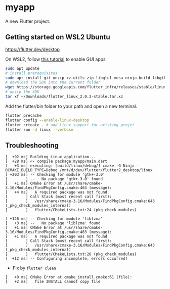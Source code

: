 # myapp

A new Flutter project.

## Getting started on WSL2 Ubuntu

https://flutter.dev/desktop

On WSL2, follow [this tutorial](https://medium.com/@japheth.yates/the-complete-wsl2-gui-setup-2582828f4577) to enable GUI apps 

```sh
sudo apt update
# install prerequisites
sudo apt install git unzip xz-utils zip libglu1-mesa ninja-build libgtk-3-dev build-essential
# download the SDK into the current folder
wget https://storage.googleapis.com/flutter_infra/releases/stable/linux/flutter_linux_2.0.3-stable.tar.xz
# unzip the SDK
tar xf ~/Downloads/flutter_linux_2.0.3-stable.tar.xz
```

Add the flutter/bin folder to your path and open a new terminal.

```sh
flutter precache 
flutter config --enable-linux-desktop
flutter crteate . # add linux support for existing projet
flutter run -d linux --verbose
```


## Troubleshooting

```log
[  +92 ms] Building Linux application...
[  +28 ms] <- compile package:myapp/main.dart
[   +3 ms] executing: [build/linux/debug/] cmake -G Ninja -DCMAKE_BUILD_TYPE=Debug /mnt/d/dev/flutter/flutter2_desktop/linux
[ +203 ms] -- Checking for module 'gtk+-3.0'
[        ] --   No package 'gtk+-3.0' found
[   +1 ms] CMake Error at /usr/share/cmake-3.16/Modules/FindPkgConfig.cmake:463 (message):
[   +4 ms]   A required package was not found
[        ] Call Stack (most recent call first):
[        ]   /usr/share/cmake-3.16/Modules/FindPkgConfig.cmake:643 (_pkg_check_modules_internal)
[        ]   flutter/CMakeLists.txt:24 (pkg_check_modules)
```

```log
[ +126 ms] -- Checking for module 'liblzma'
[   +3 ms] --   No package 'liblzma' found
[   +1 ms] CMake Error at /usr/share/cmake-3.16/Modules/FindPkgConfig.cmake:463 (message):
[   +1 ms]   A required package was not found
[        ] Call Stack (most recent call first):
[        ]   /usr/share/cmake-3.16/Modules/FindPkgConfig.cmake:643 (_pkg_check_modules_internal)
[        ]   flutter/CMakeLists.txt:28 (pkg_check_modules)
[  +12 ms] -- Configuring incomplete, errors occurred!
```


- Fix by `flutter clean`

```log
[   +8 ms] CMake Error at cmake_install.cmake:61 (file):
[   +2 ms]   file INSTALL cannot copy file
```


